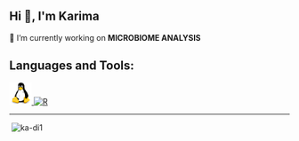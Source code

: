 
<h2 align="left">Hi 👋, I'm Karima </h2>

 🔭 I’m currently working on **MICROBIOME ANALYSIS**

<h2 align="left">Languages and Tools:</h2>
<p align="left">
  <a href="https://www.linux.org/" target="_blank" rel="noreferrer">
    <img src="https://raw.githubusercontent.com/devicons/devicon/master/icons/linux/linux-original.svg" alt="linux" width="40" height="40"/>
  </a><a href="https://www.r-project.org/" target="_blank" rel="noreferrer">
    <img src="https://cdn.jsdelivr.net/gh/devicons/devicon/icons/r/r-original.svg" alt="R" width="40" height="40"/>
  </a>
</p>


---

<p>&nbsp;<img align="center" src="https://github-readme-stats.vercel.app/api?username=ka-di1&show_icons=true&locale=en" alt="ka-di1" /></p>
